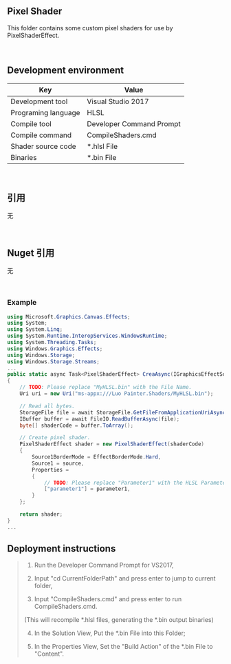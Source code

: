 ﻿## Pixel Shader 

This folder contains some custom pixel shaders for use by PixelShaderEffect.


<br/>

## Development environment

|Key|Value|
|---|---|
|Development tool|Visual Studio 2017|
|Programing language|HLSL|
|Compile tool|Developer Command Prompt|
|Compile command|CompileShaders.cmd|
|Shader source code|*.hlsl File|
|Binaries|*.bin File|


<br/>

## 引用

无


<br/>

## Nuget 引用

无


<br/>

### Example

```csharp
using Microsoft.Graphics.Canvas.Effects;
using System;
using System.Linq;
using System.Runtime.InteropServices.WindowsRuntime;
using System.Threading.Tasks;
using Windows.Graphics.Effects;
using Windows.Storage;
using Windows.Storage.Streams;
...
public static async Task<PixelShaderEffect> CreaAsync(IGraphicsEffectSource source, float parameter1)
{
    // TODO: Please replace "MyHLSL.bin" with the File Name.
    Uri uri = new Uri("ms-appx:///Luo Painter.Shaders/MyHLSL.bin");

    // Read all bytes.
    StorageFile file = await StorageFile.GetFileFromApplicationUriAsync(uri);
    IBuffer buffer = await FileIO.ReadBufferAsync(file);
    byte[] shaderCode = buffer.ToArray();

    // Create pixel shader.
    PixelShaderEffect shader = new PixelShaderEffect(shaderCode)
    {
        Source1BorderMode = EffectBorderMode.Hard,
        Source1 = source,
        Properties =
        {
            // TODO: Please replace "Parameter1" with the HLSL Parameter.
            ["parameter1"] = parameter1,
        }
    };

    return shader;
}
...
```

## Deployment instructions

> 1. Run the Developer Command Prompt for VS2017,
> 
> 2. Input "cd CurrentFolderPath" and press enter to jump to current folder,
> 
> 3. Input "CompileShaders.cmd" and press enter to run CompileShaders.cmd.
> 
> (This will recompile *.hlsl files, generating the *.bin output binaries)
>
> 4. In the Solution View, Put the *.bin File into this Folder;
>
> 5. In the Properties View, Set the "Build Action" of the *.bin File to "Content".